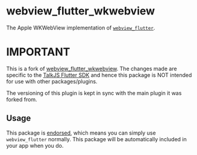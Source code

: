 # webview\_flutter\_wkwebview

The Apple WKWebView implementation of [`webview_flutter`][1].

# IMPORTANT

This is a fork of [webview_flutter_wkwebview](https://pub.dev/packages/webview_flutter_wkwebview).
The changes made are specific to the [TalkJS Flutter SDK](https://pub.dev/packages/talkjs_flutter)
and hence this package is NOT intended for use with other packages/plugins.

The versioning of this plugin is kept in sync with the main plugin it was forked from.

## Usage

This package is [endorsed][2], which means you can simply use `webview_flutter`
normally. This package will be automatically included in your app when you do.

[1]: https://pub.dev/packages/webview_flutter
[2]: https://flutter.dev/docs/development/packages-and-plugins/developing-packages#endorsed-federated-plugin
